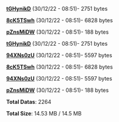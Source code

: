 [**tGHynikD**](/data/tGHynikD.txt) (30/12/22 - 08:51)- 2751 bytes

[**8cK5TSwh**](/data/8cK5TSwh.txt) (30/12/22 - 08:51)- 6828 bytes

[**pZnsMiDW**](/data/pZnsMiDW.txt) (30/12/22 - 08:51)- 188 bytes

[**tGHynikD**](/data/tGHynikD.txt) (30/12/22 - 08:51)- 2751 bytes

[**94XNs0zU**](/data/94XNs0zU.txt) (30/12/22 - 08:51)- 5597 bytes

[**8cK5TSwh**](/data/8cK5TSwh.txt) (30/12/22 - 08:51)- 6828 bytes

[**94XNs0zU**](/data/94XNs0zU.txt) (30/12/22 - 08:51)- 5597 bytes

[**pZnsMiDW**](/data/pZnsMiDW.txt) (30/12/22 - 08:51)- 188 bytes

**Total Datas**: 2264

**Total Size**: 14.53 MB / 14.5 MB